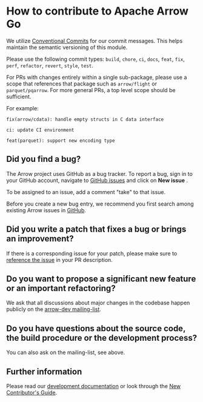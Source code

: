 <!---
  Licensed to the Apache Software Foundation (ASF) under one
  or more contributor license agreements.  See the NOTICE file
  distributed with this work for additional information
  regarding copyright ownership.  The ASF licenses this file
  to you under the Apache License, Version 2.0 (the
  "License"); you may not use this file except in compliance
  with the License.  You may obtain a copy of the License at

    http://www.apache.org/licenses/LICENSE-2.0

  Unless required by applicable law or agreed to in writing,
  software distributed under the License is distributed on an
  "AS IS" BASIS, WITHOUT WARRANTIES OR CONDITIONS OF ANY
  KIND, either express or implied.  See the License for the
  specific language governing permissions and limitations
  under the License.
-->

# How to contribute to Apache Arrow Go

We utilize [Conventional Commits](https://www.conventionalcommits.org/en/v1.0.0/) for our commit messages. This helps maintain the semantic 
versioning of this module. 

Please use the following commit types: `build`, `chore`, `ci`, `docs`, 
`feat`, `fix`, `perf`, `refactor`, `revert`, `style`, `test`.

For PRs with changes entirely within a single sub-package, please use
a scope that references that package such as `arrow/flight` or 
`parquet/pqarrow`. For more general PRs, a top level scope should be
sufficient.

For example:

```
fix(arrow/cdata): handle empty structs in C data interface

ci: update CI environment

feat(parquet): support new encoding type
```

## Did you find a bug?

The Arrow project uses GitHub as a bug tracker.  To report a bug, sign in 
to your GitHub account, navigate to [GitHub issues](https://github.com/apache/arrow-go/issues) and click on **New issue** .

To be assigned to an issue, add a comment "take" to that issue.

Before you create a new bug entry, we recommend you first search among 
existing Arrow issues in [GitHub](https://github.com/apache/arrow-go/issues).

## Did you write a patch that fixes a bug or brings an improvement?

If there is a corresponding issue for your patch, please make sure to 
[reference the issue](https://docs.github.com/en/issues/tracking-your-work-with-issues/using-issues/linking-a-pull-request-to-an-issue#linking-a-pull-request-to-an-issue-using-a-keyword) in your PR description.

## Do you want to propose a significant new feature or an important refactoring?

We ask that all discussions about major changes in the codebase happen
publicly on the [arrow-dev mailing-list](https://arrow.apache.org/community/#mailing-lists).

## Do you have questions about the source code, the build procedure or the development process?

You can also ask on the mailing-list, see above.

## Further information

Please read our [development documentation](https://arrow.apache.org/docs/developers/index.html)
or look through the [New Contributor's Guide](https://arrow.apache.org/docs/developers/guide/index.html).
